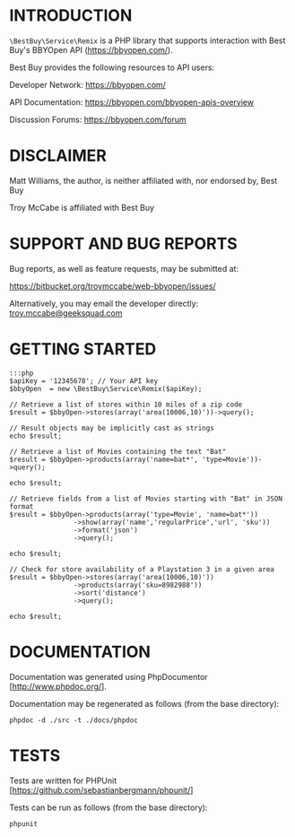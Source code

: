 # INTRODUCTION

`\BestBuy\Service\Remix` is a PHP library that supports interaction with
Best Buy's BBYOpen API (<https://bbyopen.com/>).

Best Buy provides the following resources to API users:

Developer Network: <https://bbyopen.com/>

API Documentation: <https://bbyopen.com/bbyopen-apis-overview>

Discussion Forums: <https://bbyopen.com/forum>

# DISCLAIMER

Matt Williams, the author, is neither affiliated with, nor endorsed by, Best Buy

Troy McCabe is affiliated with Best Buy

# SUPPORT AND BUG REPORTS

Bug reports, as well as feature requests, may be submitted at:

<https://bitbucket.org/troymccabe/web-bbyopen/issues/>

Alternatively, you may email the developer directly: <troy.mccabe@geeksquad.com>

# GETTING STARTED

    :::php
    $apiKey = '12345678'; // Your API key
    $bbyOpen  = new \BestBuy\Service\Remix($apiKey);

    // Retrieve a list of stores within 10 miles of a zip code
    $result = $bbyOpen->stores(array('area(10006,10)'))->query();

    // Result objects may be implicitly cast as strings
    echo $result;

    // Retrieve a list of Movies containing the text "Bat"
    $result = $bbyOpen->products(array('name=bat*', 'type=Movie'))->query();

    echo $result;

    // Retrieve fields from a list of Movies starting with "Bat" in JSON format
    $result = $bbyOpen->products(array('type=Movie', 'name=bat*'))
                    ->show(array('name','regularPrice','url', 'sku'))
                    ->format('json')
                    ->query();

    echo $result;

    // Check for store availability of a Playstation 3 in a given area
    $result = $bbyOpen->stores(array('area(10006,10)'))
                    ->products(array('sku=8982988'))
                    ->sort('distance')
                    ->query();

    echo $result;

# DOCUMENTATION

Documentation was generated using PhpDocumentor [<http://www.phpdoc.org/>].

Documentation may be regenerated as follows (from the base directory):

`phpdoc -d ./src -t ./docs/phpdoc`

# TESTS

Tests are written for PHPUnit [<https://github.com/sebastianbergmann/phpunit/>]

Tests can be run as follows (from the base directory):

`phpunit`